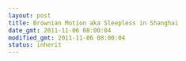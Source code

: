 ```yaml
---
layout: post
title: Brownian Motion aka Sleepless in Shanghai
date_gmt: 2011-11-06 08:00:04
modified_gmt: 2011-11-06 08:00:04
status: inherit
---
```


